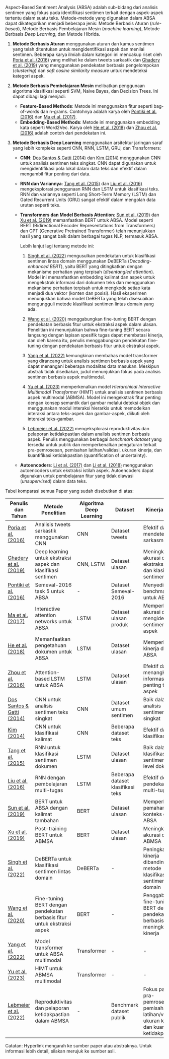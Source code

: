 Aspect-Based Sentiment Analysis (ABSA) adalah sub-bidang dari analisis sentimen yang fokus pada identifikasi sentimen terkait dengan aspek-aspek tertentu dalam suatu teks. Metode-metode yang digunakan dalam ABSA dapat dikategorikan menjadi beberapa jenis: Metode Berbasis Aturan (_rule-based_), Metode Berbasis Pembelajaran Mesin (_machine learning_), Metode Berbasis _Deep Learning_, dan Metode Hibrida.

1. **Metode Berbasis Aturan** menggunakan aturan dan kamus sentimen yang telah ditentukan untuk mengidentifikasi aspek dan menilai sentimen. Beberapa karya ilmiah dalam kategori ini mencakup riset oleh [Poria et al. (2016)](https://sentic.net/sarcasm-detection-with-deep-convolutional-neural-networks.pdf) yang melihat ke dalam tweets sarkastik dan [Ghadery et al. (2019)](https://arxiv.org/abs/1812.03361) yang menggunakan pendekatan berbasis pengelompokan (_clustering_) dan _soft cosine similarity measure_ untuk mendeteksi kategori aspek.

2. **Metode Berbasis Pembelajaran Mesin** melibatkan penggunaan algoritma klasifikasi seperti SVM, Naive Bayes, dan Decision Trees. Ini dapat dibagi lagi menjadi:
    - **Feature-Based Methods**: Metode ini menggunakan fitur seperti bag-of-words dan n-grams. Contohnya adalah karya oleh [Pontiki et al. (2016)](https://aclanthology.org/S16-1002/) dan [Ma et al. (2017)](https://arxiv.org/abs/1709.00893).
    - **Embedding-Based Methods**: Metode ini menggunakan embedding kata seperti Word2Vec. Karya oleh [He et al. (2018)](https://aclanthology.org/P18-2092/) dan [Zhou et al. (2016)](https://aclanthology.org/D16-1058/) adalah contoh dari pendekatan ini.

3. **Metode Berbasis Deep Learning** menggunakan arsitektur jaringan saraf yang lebih kompleks seperti CNN, RNN, LSTM, GRU, dan Transformers:
    - **CNN**: [Dos Santos & Gatti (2014)](https://aclanthology.org/C14-1008/) dan [Kim (2014)](https://aclanthology.org/D14-1181/) menggunakan CNN untuk analisis sentimen teks singkat. CNN dapat digunakan untuk mengidentifikasi pola lokal dalam data teks dan efektif dalam mengambil fitur penting dari data.
    - **RNN dan Variannya**: [Tang et al. (2015)](https://aclanthology.org/D15-1167/) dan [Liu et al. (2016)](https://www.ijcai.org/Proceedings/16/Papers/408.pdf) mengeksplorasi penggunaan RNN dan LSTM untuk klasifikasi teks. RNN dan variannya seperti Long Short-Term Memory (LSTM) dan Gated Recurrent Units (GRU) sangat efektif dalam mengolah data urutan seperti teks.
    - **Transformers dan Model Berbasis Attention**: [Sun et al. (2019)](https://aclanthology.org/N19-1035/) dan [Xu et al. (2019)](https://aclanthology.org/N19-1242/) memanfaatkan BERT untuk ABSA. Model seperti BERT (Bidirectional Encoder Representations from Transformers) dan GPT (Generative Pretrained Transformer) telah menunjukkan hasil yang sangat baik dalam berbagai tugas NLP, termasuk ABSA.
     
        Lebih lanjut lagi tentang metode ini:
        1. [Singh et al. (2022)](https://doi.org/10.1002/cpe.7589) mengusulkan pendekatan untuk klasifikasi sentimen lintas domain menggunakan DeBERTa (_Decoding-enhanced BERT_), yaitu BERT yang ditingkatkan dengan mekanisme perhatian yang terpisah (_disentangled attention_). Model ini memanfaatkan embedding kalimat dan aspek untuk mengekstrak informasi dari dokumen teks dan menggunakan mekanisme perhatian terpisah untuk mengkode setiap kata menjadi dua vektor (konten dan posisi). Hasil eksperimen menunjukkan bahwa model DeBERTa yang telah disesuaikan mengungguli metode klasifikasi sentimen lintas domain yang ada.
        
        2. [Wang et al. (2020)](https://doi.org/10.1609/aaai.v34i10.7248) menggabungkan fine-tuning BERT dengan pendekatan berbasis fitur untuk ekstraksi aspek dalam ulasan. Penelitian ini menunjukkan bahwa fine-tuning BERT secara langsung dengan lapisan spesifik tugas dapat membatasi kinerja, dan oleh karena itu, penulis menggabungkan pendekatan fine-tuning dengan pendekatan berbasis fitur untuk ekstraksi aspek.
        
        3. [Yang et al. (2022)](https://doi.org/10.1016/j.ipm.2022.103038) kemungkinan membahas model transformer yang dirancang untuk analisis sentimen berbasis aspek yang dapat menangani beberapa modalitas data masukan. Meskipun abstrak tidak disediakan, judul menunjukkan fokus pada analisis sentimen berbasis aspek multimodal.
        
        4. [Yu et al. (2023)](https://doi.org/10.1109/TAFFC.2022.3171091) memperkenalkan model _Hierarchical Interactive Multimodal Transformer_ (HIMT) untuk analisis sentimen berbasis aspek multimodal (ABMSA). Model ini mengekstrak fitur penting dengan konsep semantik dari gambar melalui deteksi objek dan menggunakan modul interaksi hierarkis untuk memodelkan interaksi antara teks-aspek dan gambar-aspek, diikuti oleh interaksi teks-gambar.
        
        5. [Lebmeier et al. (2022)](https://doi.org/10.1007/978-3-031-26390-3_31) mengeksplorasi reproduktivitas dan pelaporan ketidakpastian dalam analisis sentimen berbasis aspek. Penulis menggunakan berbagai _benchmark dataset_ yang tersedia untuk publik dan memperkenalkan pengaturan terkait pra-pemrosesan, pemisahan latihan/validasi, ukuran kinerja, dan kuantifikasi ketidakpastian (quantification of uncertainty).

    - **Autoencoders**: [Li et al. (2017)](https://aclanthology.org/P18-1087/) dan [Li et al. (2018)](https://arxiv.org/abs/1805.00760) menggunakan autoencoders untuk ekstraksi istilah aspek. Autoencoders dapat digunakan untuk pembelajaran fitur yang tidak diawasi (_unsupervised_) dalam data teks.
  
Tabel komparasi semua Paper yang sudah disebutkan di atas:

| Penulis dan Tahun | Metode Penelitian | Algoritma Deep Learning | Dataset | Kinerja Model |
|-------------------|-------------------|-------------------------|---------|---------------|
| [Poria et al. (2016)](https://sentic.net/sarcasm-detection-with-deep-convolutional-neural-networks.pdf) | Analisis tweets sarkastik menggunakan CNN | CNN | Dataset tweets | Efektif dalam mendeteksi sarkasme |
| [Ghadery et al. (2019)](https://arxiv.org/abs/1812.03361) | Deep learning untuk ekstraksi aspek dan klasifikasi sentimen | CNN, LSTM | Dataset ulasan | Meningkatkan akurasi dalam ekstraksi aspek dan klasifikasi sentimen |
| [Pontiki et al. (2016)](https://aclanthology.org/S16-1002/) | Semeval-2016 task 5 untuk ABSA | - | Dataset Semeval-2016 | Menyediakan benchmark untuk ABSA |
| [Ma et al. (2017)](https://arxiv.org/abs/1709.00893) | Interactive attention networks untuk ABSA | LSTM | Dataset ulasan produk | Memperbaiki akurasi dalam mengidentifikasi sentimen terkait aspek |
| [He et al. (2018)](https://aclanthology.org/P18-2092/) | Memanfaatkan pengetahuan dokumen untuk ABSA | LSTM | Dataset ulasan | Memperbaiki kinerja dalam ABSA |
| [Zhou et al. (2016)](https://aclanthology.org/D16-1058/) | Attention-based LSTM untuk ABSA | LSTM | Dataset ulasan | Efektif dalam menangkap informasi penting terkait aspek |
| [Dos Santos & Gatti (2014)](https://aclanthology.org/C14-1008/) | CNN untuk analisis sentimen teks singkat | CNN | Dataset umum sentimen | Baik dalam analisis sentimen teks singkat |
| [Kim (2014)](https://aclanthology.org/D14-1181/) | CNN untuk klasifikasi kalimat | CNN | Beberapa dataset teks | Efektif dalam klasifikasi teks |
| [Tang et al. (2015)](https://aclanthology.org/D15-1167/) | RNN untuk klasifikasi sentimen dokumen | LSTM | Dataset ulasan | Baik dalam klasifikasi sentimen pada level dokumen |
| [Liu et al. (2016)](https://www.ijcai.org/Proceedings/16/Papers/408.pdf) | RNN dengan pembelajaran multi-tugas | LSTM | Beberapa dataset klasifikasi teks | Efektif dengan pendekatan multi-tugas |
| [Sun et al. (2019)](https://aclanthology.org/N19-1035/) | BERT untuk ABSA dengan kalimat tambahan | BERT | Dataset ulasan | Memperbaiki pemahaman konteks dalam ABSA |
| [Xu et al. (2019)](https://aclanthology.org/N19-1242/) | Post-training BERT untuk ABMSA | BERT | Dataset ulasan | Meningkatkan akurasi dalam ABMSA |
| [Singh et al. (2022)](https://doi.org/10.1002/cpe.7589) | DeBERTa untuk klasifikasi sentimen lintas domain | DeBERTa | - | Peningkatan kinerja dibandingkan metode klasifikasi sentimen lintas domain |
| [Wang et al. (2020)](https://doi.org/10.1609/aaai.v34i10.7248) | Fine-tuning BERT dengan pendekatan berbasis fitur untuk ekstraksi aspek | BERT | - | Penggabungan fine-tuning BERT dengan pendekatan berbasis fitur meningkatkan kinerja |
| [Yang et al. (2022)](https://doi.org/10.1016/j.ipm.2022.103038) | Model transformer untuk ABSA multimodal | Transformer | - | - |
| [Yu et al. (2023)](https://doi.org/10.1109/TAFFC.2022.3171091) | HIMT untuk ABMSA multimodal | Transformer | - | - |
| [Lebmeier et al. (2022)](https://doi.org/10.1007/978-3-031-26390-3_31) | Reproduktivitas dan pelaporan ketidakpastian dalam ABMSA | - | Benchmark dataset publik | Fokus pada pra-pemrosesan, pemisahan latihan/validasi, ukuran kinerja, dan kuantifikasi ketidakpastian |

Catatan: Hyperlink mengarah ke sumber paper atau abstraknya. Untuk informasi lebih detail, silakan merujuk ke sumber asli.
